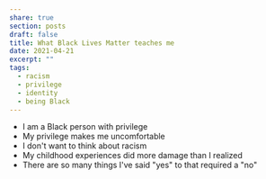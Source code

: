 ```yaml
---
share: true
section: posts
draft: false
title: What Black Lives Matter teaches me
date: 2021-04-21
excerpt: ""
tags:
  - racism
  - privilege
  - identity
  - being Black
---
```


- I am a Black person with privilege
- My privilege makes me uncomfortable
- I don't want to think about racism
- My childhood experiences did more damage than I realized
- There are so many things I've said "yes" to that required a "no"
